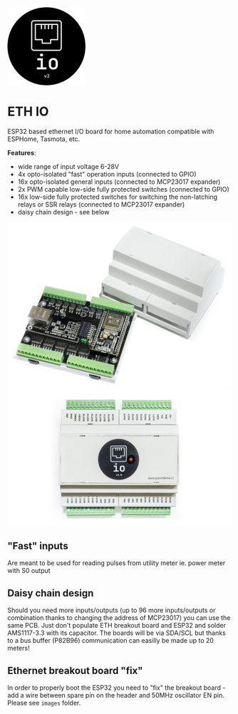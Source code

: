 <img src="./images/eth-io_logo.svg " alt="logo" width="175" height="175">

# ETH IO
ESP32 based ethernet I/O board for home automation compatible with ESPHome, Tasmota, etc.

**Features**:
- wide range of input voltage 6-28V
- 4x opto-isolated "fast" operation inputs (connected to GPIO)
- 16x opto-isolated general inputs (connected to MCP23017 expander)
- 2x PWM capable low-side fully protected switches (connected to GPIO)
- 16x low-side fully protected switches for switching the non-latching relays or SSR relays (connected to MCP23017 expander)
- daisy chain design - see below

![ETH_IO_1](./images/ETH_IO_1.jpg)
![ETH_IO_2](./images/ETH_IO_2.jpg)

## "Fast" inputs
Are meant to be used for reading pulses from utility meter ie. power meter with S0 output

## Daisy chain design
Should you need more inputs/outputs (up to 96 more inputs/outputs or combination thanks to changing the address of MCP23017) you can use the same PCB. Just don't populate ETH breakout board and ESP32 and solder AMS1117-3.3 with its capacitor. The boards will be via SDA/SCL but thanks to a bus buffer (P82B96) communication can easilly be made up to 20 meters!

## Ethernet breakout board "fix"
In order to properly boot the ESP32 you need to "fix" the breakout board - add a wire between spare pin on the header and 50MHz oscillator EN pin. Please see `images` folder.
